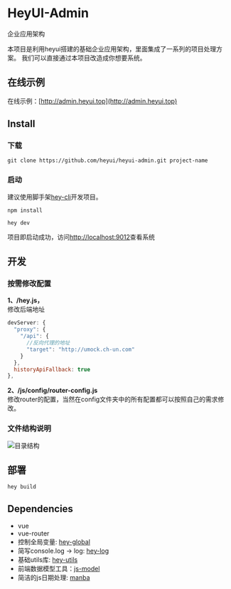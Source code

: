 # HeyUI-Admin
企业应用架构

本项目是利用heyui搭建的基础企业应用架构，里面集成了一系列的项目处理方案。
我们可以直接通过本项目改造成你想要系统。

## 在线示例

在线示例：[http://admin.heyui.top](http://admin.heyui.top)

## Install

### 下载
```
git clone https://github.com/heyui/heyui-admin.git project-name
```

### 启动
建议使用脚手架[hey-cli](https://github.com/heyui/hey-cli)开发项目。

```
npm install

hey dev
```

项目即启动成功，访问[http://localhost:9012](http://localhost:9012)查看系统


## 开发

### 按需修改配置  
**1、/hey.js，**  
修改后端地址

```js
devServer: {
  "proxy": {
    "/api": {
      //反向代理的地址
      "target": "http://umock.ch-un.com"
    }
  },
  historyApiFallback: true
},
```

**2、/js/config/router-config.js**  
修改router的配置，当然在config文件夹中的所有配置都可以按照自己的需求修改。


### 文件结构说明

![目录结构](https://i.jihui.io/o_1c41c6if849hqrfb0h1sjn90db.png)

## 部署

```
hey build
```

## Dependencies

- vue
- vue-router
- 控制全局变量: [hey-global](https://www.npmjs.com/package/hey-global)
- 简写console.log -> log: [hey-log](https://www.npmjs.com/package/hey-log)
- 基础utils库: [hey-utils](https://www.npmjs.com/package/hey-utils)
- 前端数据模型工具：[js-model](https://www.npmjs.com/package/js-model)
- 简洁的js日期处理: [manba](https://www.npmjs.com/package/manba)
